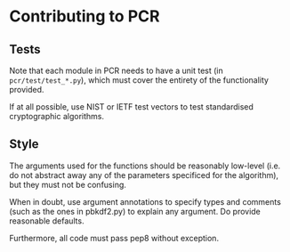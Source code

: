 # Contributing to PCR

## Tests

Note that each module in PCR needs to have a unit test (in
`pcr/test/test_*.py`), which must cover the entirety of the
functionality provided.

If at all possible, use NIST or IETF test vectors to test
standardised cryptographic algorithms.

## Style

The arguments used for the functions should be reasonably
low-level (i.e. do not abstract away any of the parameters
specificed for the algorithm), but they must not be confusing.

When in doubt, use argument annotations to specify types
and comments (such as the ones in pbkdf2.py) to explain any
argument. Do provide reasonable defaults.

Furthermore, all code must pass pep8 without exception.
